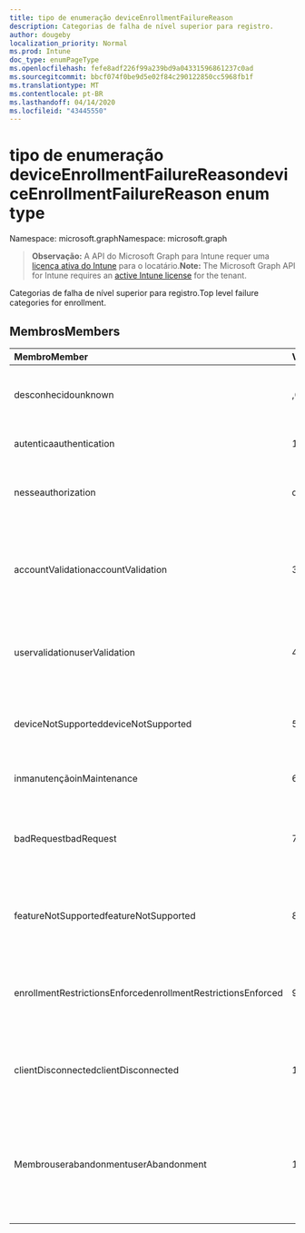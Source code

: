 ```yaml
---
title: tipo de enumeração deviceEnrollmentFailureReason
description: Categorias de falha de nível superior para registro.
author: dougeby
localization_priority: Normal
ms.prod: Intune
doc_type: enumPageType
ms.openlocfilehash: fefe8adf226f99a239bd9a04331596861237c0ad
ms.sourcegitcommit: bbcf074f0be9d5e02f84c290122850cc5968fb1f
ms.translationtype: MT
ms.contentlocale: pt-BR
ms.lasthandoff: 04/14/2020
ms.locfileid: "43445550"
---
```

# <a name="deviceenrollmentfailurereason-enum-type"></a><span data-ttu-id="e95c7-103">tipo de enumeração deviceEnrollmentFailureReason</span><span class="sxs-lookup"><span data-stu-id="e95c7-103">deviceEnrollmentFailureReason enum type</span></span>

<span data-ttu-id="e95c7-104">Namespace: microsoft.graph</span><span class="sxs-lookup"><span data-stu-id="e95c7-104">Namespace: microsoft.graph</span></span>

> <span data-ttu-id="e95c7-105">**Observação:** A API do Microsoft Graph para Intune requer uma [licença ativa do Intune](https://go.microsoft.com/fwlink/?linkid=839381) para o locatário.</span><span class="sxs-lookup"><span data-stu-id="e95c7-105">**Note:** The Microsoft Graph API for Intune requires an [active Intune license](https://go.microsoft.com/fwlink/?linkid=839381) for the tenant.</span></span>

<span data-ttu-id="e95c7-106">Categorias de falha de nível superior para registro.</span><span class="sxs-lookup"><span data-stu-id="e95c7-106">Top level failure categories for enrollment.</span></span>

## <a name="members"></a><span data-ttu-id="e95c7-107">Membros</span><span class="sxs-lookup"><span data-stu-id="e95c7-107">Members</span></span>
|<span data-ttu-id="e95c7-108">Membro</span><span class="sxs-lookup"><span data-stu-id="e95c7-108">Member</span></span>|<span data-ttu-id="e95c7-109">Valor</span><span class="sxs-lookup"><span data-stu-id="e95c7-109">Value</span></span>|<span data-ttu-id="e95c7-110">Descrição</span><span class="sxs-lookup"><span data-stu-id="e95c7-110">Description</span></span>|
|:---|:---|:---|
|<span data-ttu-id="e95c7-111">desconhecido</span><span class="sxs-lookup"><span data-stu-id="e95c7-111">unknown</span></span>|<span data-ttu-id="e95c7-112">,0</span><span class="sxs-lookup"><span data-stu-id="e95c7-112">0</span></span>|<span data-ttu-id="e95c7-113">O valor padrão, motivo da falha é desconhecido.</span><span class="sxs-lookup"><span data-stu-id="e95c7-113">Default value, failure reason is unknown.</span></span>|
|<span data-ttu-id="e95c7-114">autentica</span><span class="sxs-lookup"><span data-stu-id="e95c7-114">authentication</span></span>|<span data-ttu-id="e95c7-115">1</span><span class="sxs-lookup"><span data-stu-id="e95c7-115">1</span></span>|<span data-ttu-id="e95c7-116">Falha de autenticação</span><span class="sxs-lookup"><span data-stu-id="e95c7-116">Authentication failed</span></span>|
|<span data-ttu-id="e95c7-117">nesse</span><span class="sxs-lookup"><span data-stu-id="e95c7-117">authorization</span></span>|<span data-ttu-id="e95c7-118">duas</span><span class="sxs-lookup"><span data-stu-id="e95c7-118">2</span></span>|<span data-ttu-id="e95c7-119">A chamada foi autenticada, mas não está autorizada a se inscrever.</span><span class="sxs-lookup"><span data-stu-id="e95c7-119">Call was authenticated, but not authorized to enroll.</span></span>|
|<span data-ttu-id="e95c7-120">accountValidation</span><span class="sxs-lookup"><span data-stu-id="e95c7-120">accountValidation</span></span>|<span data-ttu-id="e95c7-121">3D</span><span class="sxs-lookup"><span data-stu-id="e95c7-121">3</span></span>|<span data-ttu-id="e95c7-122">Falha ao validar a conta para registro.</span><span class="sxs-lookup"><span data-stu-id="e95c7-122">Failed to validate the account for enrollment.</span></span> <span data-ttu-id="e95c7-123">(Conta bloqueada, registro não habilitado)</span><span class="sxs-lookup"><span data-stu-id="e95c7-123">(Account blocked, enrollment not enabled)</span></span>|
|<span data-ttu-id="e95c7-124">uservalidation</span><span class="sxs-lookup"><span data-stu-id="e95c7-124">userValidation</span></span>|<span data-ttu-id="e95c7-125">4 </span><span class="sxs-lookup"><span data-stu-id="e95c7-125">4</span></span>|<span data-ttu-id="e95c7-126">Não foi possível validar o usuário.</span><span class="sxs-lookup"><span data-stu-id="e95c7-126">User could not be validated.</span></span> <span data-ttu-id="e95c7-127">(O usuário não existe, licença ausente)</span><span class="sxs-lookup"><span data-stu-id="e95c7-127">(User does not exist, missing license)</span></span>|
|<span data-ttu-id="e95c7-128">deviceNotSupported</span><span class="sxs-lookup"><span data-stu-id="e95c7-128">deviceNotSupported</span></span>|<span data-ttu-id="e95c7-129">5 </span><span class="sxs-lookup"><span data-stu-id="e95c7-129">5</span></span>|<span data-ttu-id="e95c7-130">O dispositivo não tem suporte para gerenciamento de dispositivos móveis.</span><span class="sxs-lookup"><span data-stu-id="e95c7-130">Device is not supported for mobile device management.</span></span>|
|<span data-ttu-id="e95c7-131">inmanutenção</span><span class="sxs-lookup"><span data-stu-id="e95c7-131">inMaintenance</span></span>|<span data-ttu-id="e95c7-132">6 </span><span class="sxs-lookup"><span data-stu-id="e95c7-132">6</span></span>|<span data-ttu-id="e95c7-133">A conta está em manutenção.</span><span class="sxs-lookup"><span data-stu-id="e95c7-133">Account is in maintenance.</span></span>|
|<span data-ttu-id="e95c7-134">badRequest</span><span class="sxs-lookup"><span data-stu-id="e95c7-134">badRequest</span></span>|<span data-ttu-id="e95c7-135">7 </span><span class="sxs-lookup"><span data-stu-id="e95c7-135">7</span></span>|<span data-ttu-id="e95c7-136">O cliente enviou uma solicitação que não é compreendida/suportada pelo serviço.</span><span class="sxs-lookup"><span data-stu-id="e95c7-136">Client sent a request that is not understood/supported by the service.</span></span>|
|<span data-ttu-id="e95c7-137">featureNotSupported</span><span class="sxs-lookup"><span data-stu-id="e95c7-137">featureNotSupported</span></span>|<span data-ttu-id="e95c7-138">8 </span><span class="sxs-lookup"><span data-stu-id="e95c7-138">8</span></span>|<span data-ttu-id="e95c7-139">Não há suporte para os recursos usados por este registro para esta conta.</span><span class="sxs-lookup"><span data-stu-id="e95c7-139">Feature(s) used by this enrollment are not supported for this account.</span></span>|
|<span data-ttu-id="e95c7-140">enrollmentRestrictionsEnforced</span><span class="sxs-lookup"><span data-stu-id="e95c7-140">enrollmentRestrictionsEnforced</span></span>|<span data-ttu-id="e95c7-141">9 </span><span class="sxs-lookup"><span data-stu-id="e95c7-141">9</span></span>|<span data-ttu-id="e95c7-142">As restrições de registro configuradas pelo administrador bloquearam esse registro.</span><span class="sxs-lookup"><span data-stu-id="e95c7-142">Enrollment restrictions configured by admin blocked this enrollment.</span></span>|
|<span data-ttu-id="e95c7-143">clientDisconnected</span><span class="sxs-lookup"><span data-stu-id="e95c7-143">clientDisconnected</span></span>|<span data-ttu-id="e95c7-144">10 </span><span class="sxs-lookup"><span data-stu-id="e95c7-144">10</span></span>|<span data-ttu-id="e95c7-145">O cliente esgotou o tempo limite ou o registro foi anulado pelo enduser.</span><span class="sxs-lookup"><span data-stu-id="e95c7-145">Client timed out or enrollment was aborted by enduser.</span></span>|
|<span data-ttu-id="e95c7-146">Membrouserabandonment</span><span class="sxs-lookup"><span data-stu-id="e95c7-146">userAbandonment</span></span>|<span data-ttu-id="e95c7-147">11</span><span class="sxs-lookup"><span data-stu-id="e95c7-147">11</span></span>|<span data-ttu-id="e95c7-148">O registro foi abandonado pelo enduser.</span><span class="sxs-lookup"><span data-stu-id="e95c7-148">Enrollment was abandoned by enduser.</span></span> <span data-ttu-id="e95c7-149">(Enduser Started onboard, mas não conseguiu concluí-la na forma oportuna)</span><span class="sxs-lookup"><span data-stu-id="e95c7-149">(Enduser started onboarding but failed to complete it in timely manner)</span></span>|


<!-- {
  "type": "#page.annotation",
  "suppressions": [
     "Warning: Enum deviceEnrollmentFailureReason has some values specified and others unspecified."
  ],
}
-->





